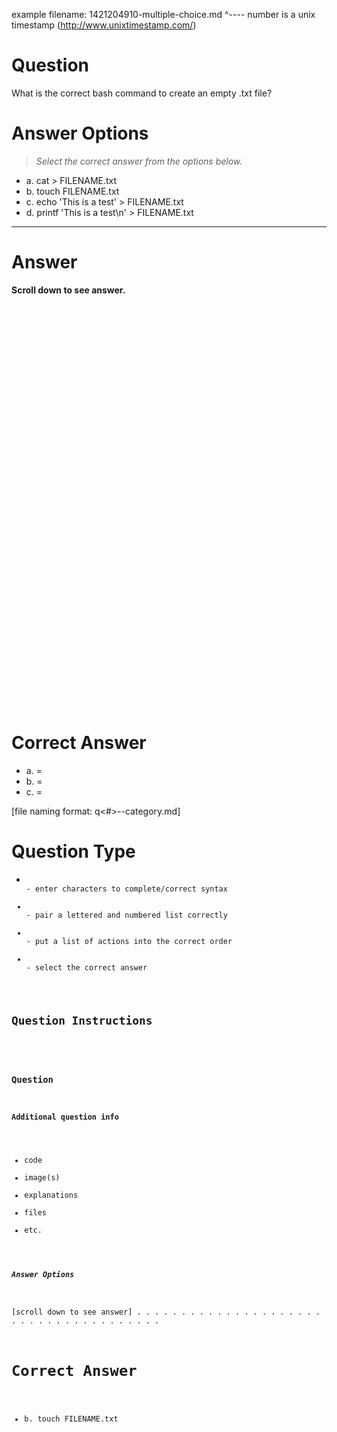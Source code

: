 example filename: 1421204910-multiple-choice.md
^---- number is a unix timestamp (http://www.unixtimestamp.com/)

# Question

What is the correct bash command to create an empty .txt file?

# Answer Options

> _Select the correct answer from the options below._

* a. cat > FILENAME.txt
* b. touch FILENAME.txt
* c. echo 'This is a test' > FILENAME.txt
* d. printf 'This is a test\n' > FILENAME.txt

***

# Answer

**Scroll down to see answer.**

<br>
<br>
<br>
<br>
<br>
<br>
<br>
<br>
<br>
<br>
<br>
<br>
<br>
<br>
<br>
<br>
<br>
<br>
<br>
<br>
<br>
<br>
<br>
<br>
<br>
<br>
<br>
<br>
<br>
<br>
<br>
<br>
<br>
<br>
<br>
<br>
<br>
<br>

# Correct Answer

* a. =
* b. =
* c. =

[file naming format: q<#>-<type>-category.md]

# Question Type
  * <code>
    - enter characters to complete/correct syntax
  * <matching>
    - pair a lettered and numbered list correctly
  * <ordering>
    - put a list of actions into the correct order
  * <multiple choice>
    - select the correct answer

## Question Instructions
<insert question instructions>

### Question

#### Additional question info
  * code
  * image(s)
  * explanations
  * files
  * etc.

##### Answer Options



[scroll down to see answer]
.
.
.
.
.
.
.
.
.
.
.
.
.
.
.
.
.
.
.
.
.
.
.
.
.
.
.
.
.
.
.
.
.
.
.
.
.
.
# Correct Answer

* b. touch FILENAME.txt
